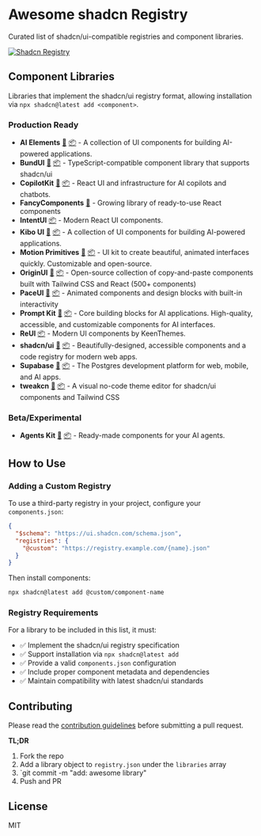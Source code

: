 # Awesome shadcn Registry

Curated list of shadcn/ui-compatible registries and component libraries.

<a href="https://ui.shadcn.com/docs/registry"><img alt="Shadcn Registry" src="https://img.shields.io/badge/registry-ready-green?style=flat-square&logo=shadcnui"></a>

## Component Libraries

<!-- IMPORT:registry/libraries/README.md -->
Libraries that implement the shadcn/ui registry format, allowing installation via `npx shadcn@latest add <component>`.

### Production Ready

- **AI Elements** [🔗](https://ai-elements.vercel.app/) [📦](https://github.com/vercel/ai-elements) - A collection of UI components for building AI-powered applications.
- **BundUI** [🔗](https://bundui.io/) [📦](https://github.com/bundui/components) - TypeScript-compatible component library that supports shadcn/ui
- **CopilotKit** [🔗](https://www.copilotkit.ai/) [📦](https://github.com/CopilotKit/CopilotKit) - React UI and infrastructure for AI copilots and chatbots.
- **FancyComponents** [🔗](https://www.fancycomponents.dev/) - Growing library of ready-to-use React components
- **IntentUI** [📦](https://github.com/irsyadadl/intentui) - Modern React UI components.
- **Kibo UI** [🔗](https://www.kibo-ui.com/) [📦](https://github.com/haydenbleasel/kibo) - A collection of UI components for building AI-powered applications.
- **Motion Primitives** [🔗](https://motion-primitives.com/) [📦](https://github.com/ibelick/motion-primitives) - UI kit to create beautiful, animated interfaces quickly. Customizable and open-source.
- **OriginUI** [🔗](https://originui.com/) [📦](https://github.com/Origin-UI/originui) - Open-source collection of copy-and-paste components built with Tailwind CSS and React (500+ components)
- **PaceUI** [🔗](https://paceui.com/) [📦](https://github.com/paceui/paceui) - Animated components and design blocks with built-in interactivity
- **Prompt Kit** [🔗](https://prompt-kit.com/) [📦](https://github.com/ibelick/prompt-kit) - Core building blocks for AI applications. High-quality, accessible, and customizable components for AI interfaces.
- **ReUI** [📦](https://github.com/keenthemes/reui) - Modern UI components by KeenThemes.
- **shadcn/ui** [🔗](https://ui.shadcn.com/) [📦](https://github.com/shadcn-ui/ui) - Beautifully-designed, accessible components and a code registry for modern web apps.
- **Supabase** [🔗](https://supabase.com/ui) [📦](https://github.com/supabase/supabase) - The Postgres development platform for web, mobile, and AI apps.
- **tweakcn** [🔗](https://tweakcn.com/) [📦](https://github.com/jnsahaj/tweakcn) - A visual no-code theme editor for shadcn/ui components and Tailwind CSS

### Beta/Experimental

- **Agents Kit** [🔗](https://agents-ui.github.io/agents-kit/) [📦](https://github.com/agents-ui/agents-kit) - Ready-made components for your AI agents.
<!-- END IMPORT -->

## How to Use

### Adding a Custom Registry

To use a third-party registry in your project, configure your `components.json`:

```json
{
  "$schema": "https://ui.shadcn.com/schema.json",
  "registries": {
    "@custom": "https://registry.example.com/{name}.json"
  }
}
```

Then install components:

```bash
npx shadcn@latest add @custom/component-name
```

### Registry Requirements

For a library to be included in this list, it must:

- ✅ Implement the shadcn/ui registry specification
- ✅ Support installation via `npx shadcn@latest add`
- ✅ Provide a valid `components.json` configuration
- ✅ Include proper component metadata and dependencies
- ✅ Maintain compatibility with latest shadcn/ui standards

## Contributing

Please read the [contribution guidelines](CONTRIBUTING.md) before submitting a pull request.

**TL;DR**

1. Fork the repo
2. Add a library object to `registry.json` under the `libraries` array
3. `git commit -m "add: awesome library"
4. Push and PR

## License

MIT
